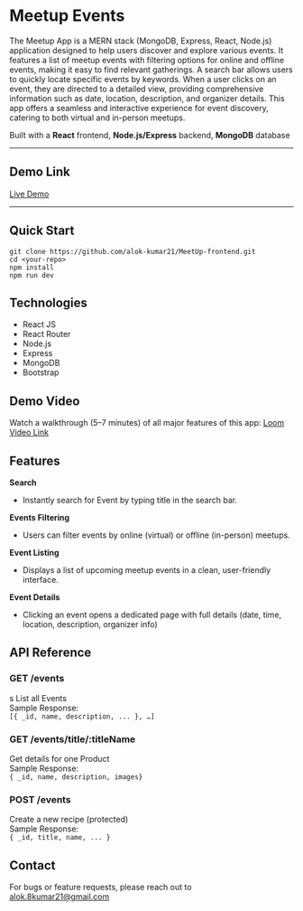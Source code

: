 # Meetup Events

The Meetup App is a MERN stack (MongoDB, Express, React, Node.js) application designed to help users discover and explore various events. It features a list of meetup events with filtering options for online and offline events, making it easy to find relevant gatherings. A search bar allows users to quickly locate specific events by keywords. When a user clicks on an event, they are directed to a detailed view, providing comprehensive information such as date, location, description, and organizer details. This app offers a seamless and interactive experience for event discovery, catering to both virtual and in-person meetups.

Built with a **React** frontend, **Node.js/Express** backend, **MongoDB** database

---

## Demo Link

[Live Demo](https://meet-up-frontend-chi.vercel.app/)

---

## Quick Start

```
git clone https://github.com/alok-kumar21/MeetUp-frontend.git
cd <your-repo>
npm install
npm run dev

```

## Technologies

- React JS
- React Router
- Node.js
- Express
- MongoDB
- Bootstrap

## Demo Video

Watch a walkthrough (5–7 minutes) of all major features of this app:
[Loom Video Link]()

## Features

**Search**

- Instantly search for Event by typing title in the search bar.

**Events Filtering**

- Users can filter events by online (virtual) or offline (in-person) meetups.

**Event Listing**

- Displays a list of upcoming meetup events in a clean, user-friendly interface.

**Event Details**

- Clicking an event opens a dedicated page with full details (date, time, location, description, organizer info)

## API Reference

### **GET /events**<br>

s
List all Events<br>
Sample Response:<br>
`[{ _id, name, description, ... }, …]`

### **GET /events/title/:titleName**<br>

Get details for one Product<br>
Sample Response:<br>
`{ _id, name, description, images}`

### **POST /events**<br>

Create a new recipe (protected)<br>
Sample Response:<br>
`{ _id, title, name, ... }`

## Contact

For bugs or feature requests, please reach out to alok.8kumar21@gmail.com
